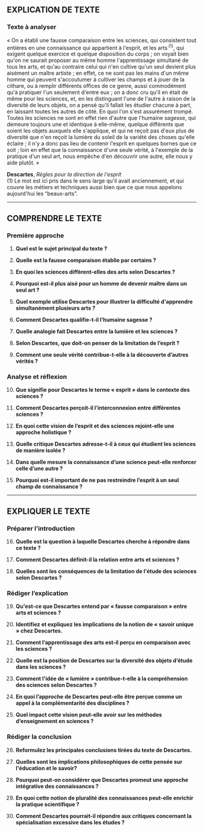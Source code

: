 ## EXPLICATION DE TEXTE

### Texte à analyser
« On a établi une fausse comparaison entre les sciences, qui consistent tout entières en une connaissance qui appartient à l'esprit, et les arts&#x202F;<sup>(1)</sup>, qui exigent quelque exercice et quelque disposition du corps ; on voyait bien qu'on ne saurait proposer au même homme l'apprentissage simultané de tous les arts, et qu'au contraire celui qui n'en cultive qu'un seul devient plus aisément un maître artiste ; en effet, ce ne sont pas les mains d'un même homme qui peuvent s'accoutumer à cultiver les champs et à jouer de la cithare, ou à remplir différents offices de ce genre, aussi commodément qu'à pratiquer l'un seulement d'entre eux ; on a donc cru qu'il en était de même pour les sciences, et, en les distinguant l'une de l'autre à raison de la diversité de leurs objets, on a pensé qu'il fallait les étudier chacune à part, en laissant toutes les autres de côté. En quoi l'on s'est assurément trompé. Toutes les sciences ne sont en effet rien d'autre que l'humaine sagesse, qui demeure toujours une et identique à elle-même, quelque différents que soient les objets auxquels elle s'applique, et qui ne reçoit pas d'eux plus de diversité que n'en reçoit la lumière du soleil de la variété des choses qu'elle éclaire ; il n'y a donc pas lieu de contenir l'esprit en quelques bornes que ce soit ; loin en effet que la connaissance d'une seule vérité, à l'exemple de la pratique d'un seul art, nous empêche d'en découvrir une autre, elle nous y aide plutôt. »

<b>Descartes</b>, <i>Règles pour la direction de l'esprit</i><br/>(1) Le mot est ici pris dans le sens large qu'il avait anciennement, et qui couvre les métiers et techniques aussi bien que ce que nous appelons aujourd'hui les “beaux-arts”.

---

## COMPRENDRE LE TEXTE

### Première approche

1. **Quel est le sujet principal du texte ?**

2. **Quelle est la fausse comparaison établie par certains ?**

3. **En quoi les sciences diffèrent-elles des arts selon Descartes ?**

4. **Pourquoi est-il plus aisé pour un homme de devenir maître dans un seul art ?**

5. **Quel exemple utilise Descartes pour illustrer la difficulté d'apprendre simultanément plusieurs arts ?**

6. **Comment Descartes qualifie-t-il l’humaine sagesse ?**

7. **Quelle analogie fait Descartes entre la lumière et les sciences ?**

8. **Selon Descartes, que doit-on penser de la limitation de l’esprit ?**

9. **Comment une seule vérité contribue-t-elle à la découverte d’autres vérités ?**

### Analyse et réflexion

10. **Que signifie pour Descartes le terme « esprit » dans le contexte des sciences ?**

11. **Comment Descartes perçoit-il l’interconnexion entre différentes sciences ?**

12. **En quoi cette vision de l’esprit et des sciences rejoint-elle une approche holistique ?**

13. **Quelle critique Descartes adresse-t-il à ceux qui étudient les sciences de manière isolée ?**

14. **Dans quelle mesure la connaissance d’une science peut-elle renforcer celle d’une autre ?**

15. **Pourquoi est-il important de ne pas restreindre l’esprit à un seul champ de connaissance ?**

---

## EXPLIQUER LE TEXTE

### Préparer l’introduction

16. **Quelle est la question à laquelle Descartes cherche à répondre dans ce texte ?**

17. **Comment Descartes définit-il la relation entre arts et sciences ?**

18. **Quelles sont les conséquences de la limitation de l'étude des sciences selon Descartes ?**

### Rédiger l’explication

19. **Qu'est-ce que Descartes entend par « fausse comparaison » entre arts et sciences ?**

20. **Identifiez et expliquez les implications de la notion de « savoir unique » chez Descartes.**

21. **Comment l’apprentissage des arts est-il perçu en comparaison avec les sciences ?**

22. **Quelle est la position de Descartes sur la diversité des objets d’étude dans les sciences ?**

23. **Comment l'idée de « lumière » contribue-t-elle à la compréhension des sciences selon Descartes ?**

24. **En quoi l’approche de Descartes peut-elle être perçue comme un appel à la complémentarité des disciplines ?**

25. **Quel impact cette vision peut-elle avoir sur les méthodes d’enseignement en sciences ?**

### Rédiger la conclusion

26. **Reformulez les principales conclusions tirées du texte de Descartes.**

27. **Quelles sont les implications philosophiques de cette pensée sur l'éducation et le savoir?**

28. **Pourquoi peut-on considérer que Descartes promeut une approche intégrative des connaissances ?**

29. **En quoi cette notion de pluralité des connaissances peut-elle enrichir la pratique scientifique ?**

30. **Comment Descartes pourrait-il répondre aux critiques concernant la spécialisation excessive dans les études ?**